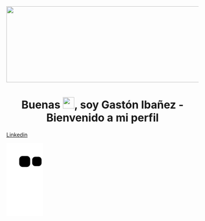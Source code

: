 
<div align="center">
 <img align="center" width="900" height="200" src="https://i.pinimg.com/originals/a5/35/60/a53560c8088900e266880f779dacced7.gif"/>
  <h1 align="center">Buenas <img src="https://user-images.githubusercontent.com/39955420/147578264-bae0526c-028a-49d2-8af8-d08bb4edbd2a.gif" height="30" width="30">, soy Gastón Ibañez - Bienvenido a mi perfil</h1>
</div>


<table align="right">

[Linkedin](https://www.linkedin.com/in/gastoniba%C3%B1ezdeveloper/)

![Snake animation](https://github.com/mctechnology17/mctechnology17/blob/output/github-contribution-grid-snake.svg)
